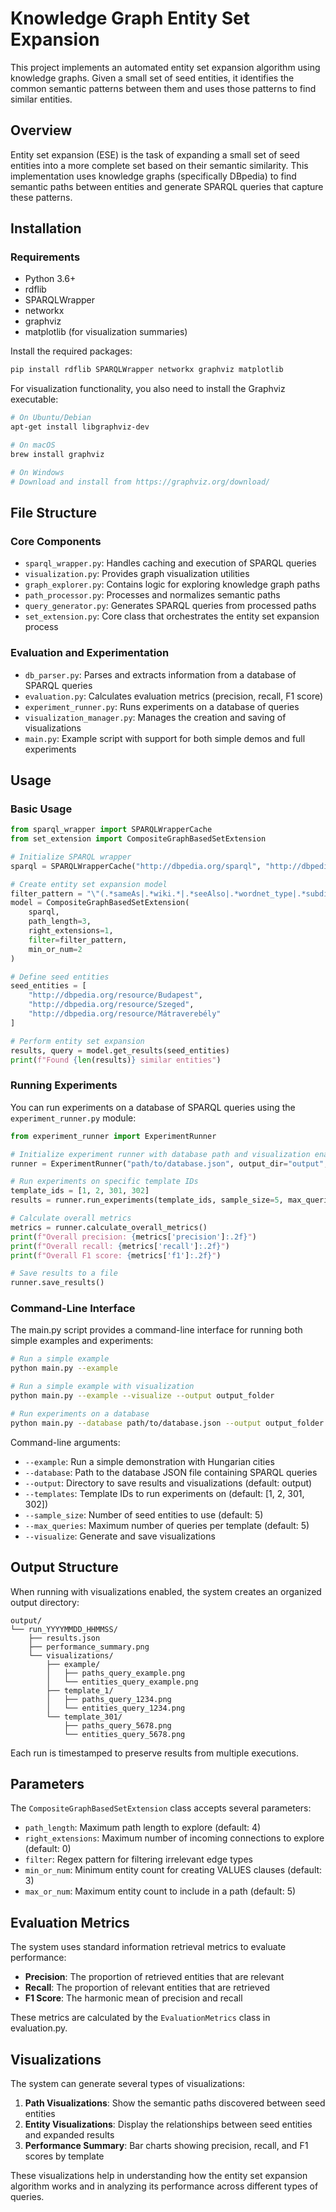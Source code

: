 # Knowledge Graph Entity Set Expansion

This project implements an automated entity set expansion algorithm using knowledge graphs. Given a small set of seed entities, it identifies the common semantic patterns between them and uses those patterns to find similar entities.

## Overview

Entity set expansion (ESE) is the task of expanding a small set of seed entities into a more complete set based on their semantic similarity. This implementation uses knowledge graphs (specifically DBpedia) to find semantic paths between entities and generate SPARQL queries that capture these patterns.

## Installation

### Requirements
- Python 3.6+
- rdflib
- SPARQLWrapper
- networkx
- graphviz
- matplotlib (for visualization summaries)

Install the required packages:

```bash
pip install rdflib SPARQLWrapper networkx graphviz matplotlib
```

For visualization functionality, you also need to install the Graphviz executable:

```bash
# On Ubuntu/Debian
apt-get install libgraphviz-dev

# On macOS
brew install graphviz

# On Windows
# Download and install from https://graphviz.org/download/
```

## File Structure

### Core Components
- `sparql_wrapper.py`: Handles caching and execution of SPARQL queries
- `visualization.py`: Provides graph visualization utilities
- `graph_explorer.py`: Contains logic for exploring knowledge graph paths
- `path_processor.py`: Processes and normalizes semantic paths
- `query_generator.py`: Generates SPARQL queries from processed paths
- `set_extension.py`: Core class that orchestrates the entity set expansion process

### Evaluation and Experimentation
- `db_parser.py`: Parses and extracts information from a database of SPARQL queries
- `evaluation.py`: Calculates evaluation metrics (precision, recall, F1 score)
- `experiment_runner.py`: Runs experiments on a database of queries
- `visualization_manager.py`: Manages the creation and saving of visualizations
- `main.py`: Example script with support for both simple demos and full experiments

## Usage

### Basic Usage

```python
from sparql_wrapper import SPARQLWrapperCache
from set_extension import CompositeGraphBasedSetExtension

# Initialize SPARQL wrapper
sparql = SPARQLWrapperCache("http://dbpedia.org/sparql", "http://dbpedia.org", 180)

# Create entity set expansion model
filter_pattern = "\"(.*sameAs|.*wiki.*|.*seeAlso|.*wordnet_type|.*subdivision|.*subject|.*depiction|.*isPrimaryTopicOf|.*wasDerivedFrom|.*homepage|.*thumbnail|.*hypernym|.*exactMatch)\""
model = CompositeGraphBasedSetExtension(
    sparql, 
    path_length=3, 
    right_extensions=1, 
    filter=filter_pattern, 
    min_or_num=2
)

# Define seed entities
seed_entities = [
    "http://dbpedia.org/resource/Budapest",
    "http://dbpedia.org/resource/Szeged",
    "http://dbpedia.org/resource/Mátraverebély"
]

# Perform entity set expansion
results, query = model.get_results(seed_entities)
print(f"Found {len(results)} similar entities")
```

### Running Experiments

You can run experiments on a database of SPARQL queries using the `experiment_runner.py` module:

```python
from experiment_runner import ExperimentRunner

# Initialize experiment runner with database path and visualization enabled
runner = ExperimentRunner("path/to/database.json", output_dir="output", visualize=True)

# Run experiments on specific template IDs
template_ids = [1, 2, 301, 302]
results = runner.run_experiments(template_ids, sample_size=5, max_queries_per_template=5)

# Calculate overall metrics
metrics = runner.calculate_overall_metrics()
print(f"Overall precision: {metrics['precision']:.2f}")
print(f"Overall recall: {metrics['recall']:.2f}")
print(f"Overall F1 score: {metrics['f1']:.2f}")

# Save results to a file
runner.save_results()
```

### Command-Line Interface

The main.py script provides a command-line interface for running both simple examples and experiments:

```bash
# Run a simple example
python main.py --example

# Run a simple example with visualization
python main.py --example --visualize --output output_folder

# Run experiments on a database
python main.py --database path/to/database.json --output output_folder --templates 1 2 301 302 --sample_size 5 --max_queries 5 --visualize
```

Command-line arguments:
- `--example`: Run a simple demonstration with Hungarian cities
- `--database`: Path to the database JSON file containing SPARQL queries
- `--output`: Directory to save results and visualizations (default: output)
- `--templates`: Template IDs to run experiments on (default: [1, 2, 301, 302])
- `--sample_size`: Number of seed entities to use (default: 5)
- `--max_queries`: Maximum number of queries per template (default: 5)
- `--visualize`: Generate and save visualizations

## Output Structure

When running with visualizations enabled, the system creates an organized output directory:

```
output/
└── run_YYYYMMDD_HHMMSS/
    ├── results.json
    ├── performance_summary.png
    └── visualizations/
        ├── example/
        │   ├── paths_query_example.png
        │   └── entities_query_example.png
        ├── template_1/
        │   ├── paths_query_1234.png
        │   └── entities_query_1234.png
        └── template_301/
            ├── paths_query_5678.png
            └── entities_query_5678.png
```


Each run is timestamped to preserve results from multiple executions.

## Parameters

The `CompositeGraphBasedSetExtension` class accepts several parameters:

- `path_length`: Maximum path length to explore (default: 4)
- `right_extensions`: Maximum number of incoming connections to explore (default: 0)
- `filter`: Regex pattern for filtering irrelevant edge types
- `min_or_num`: Minimum entity count for creating VALUES clauses (default: 3)
- `max_or_num`: Maximum entity count to include in a path (default: 5)

## Evaluation Metrics

The system uses standard information retrieval metrics to evaluate performance:

- **Precision**: The proportion of retrieved entities that are relevant
- **Recall**: The proportion of relevant entities that are retrieved
- **F1 Score**: The harmonic mean of precision and recall

These metrics are calculated by the `EvaluationMetrics` class in evaluation.py.

## Visualizations

The system can generate several types of visualizations:

1. **Path Visualizations**: Show the semantic paths discovered between seed entities
2. **Entity Visualizations**: Display the relationships between seed entities and expanded results
3. **Performance Summary**: Bar charts showing precision, recall, and F1 scores by template

These visualizations help in understanding how the entity set expansion algorithm works and in analyzing its performance across different types of queries.
